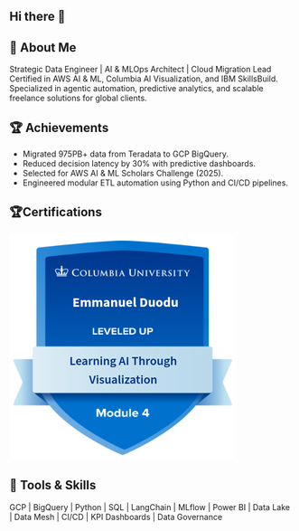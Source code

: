 ## Hi there 👋

## 👋 About Me
Strategic Data Engineer | AI & MLOps  Architect | Cloud Migration Lead  
Certified in AWS AI & ML, Columbia AI Visualization, and IBM SkillsBuild.  
Specialized in agentic automation, predictive analytics, and scalable freelance solutions for global clients.

## 🏆 Achievements
- Migrated 975PB+ data from Teradata to GCP BigQuery.
- Reduced decision latency by 30% with predictive dashboards.
- Selected for AWS AI & ML Scholars Challenge (2025).
- Engineered modular ETL automation using Python and CI/CD pipelines.
  
## 🏆Certifications
![Columbia University Level 4](images/COLUMBIA_UNIVERSITY_LEVEL4.png)


## 🔧 Tools & Skills
GCP | BigQuery | Python | SQL | LangChain | MLflow | Power BI | Data Lake | Data Mesh | CI/CD | KPI Dashboards | Data Governance
